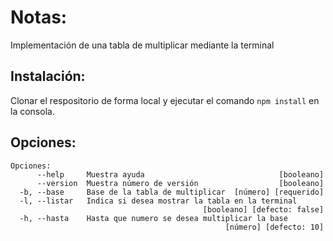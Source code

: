 # Notas: 
Implementación de una tabla de multiplicar mediante la terminal

## Instalación:
Clonar el respositorio de forma local y ejecutar el comando ```npm install``` en la consola.

## Opciones:
```
Opciones:
      --help     Muestra ayuda                              [booleano]
      --version  Muestra número de versión                  [booleano]
  -b, --base     Base de la tabla de multiplicar  [número] [requerido]
  -l, --listar   Indica si desea mostrar la tabla en la terminal
                                           [booleano] [defecto: false]
  -h, --hasta    Hasta que numero se desea multiplicar la base
                                                [número] [defecto: 10]
```